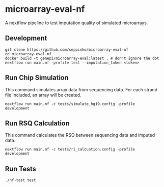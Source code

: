 # microarray-eval-nf

A nextflow pipeline to test imputation quality of simulated microarrays.

## Development
```
git clone https://github.com/seppinho/microarray-eval-nf
cd microarray-eval-nf
docker build -t genepi/microarray-eval:latest . # don't ignore the dot
nextflow run main.nf -profile test --imputation_token <token>
```

## Run Chip Simulation
This command simulates array data from sequencing data. For each strand file included, an array will be created. 
```
nextflow run main.nf -c tests/simulate_hg19.config -profile development
```

## Run RSQ Calculation
This command calculates the RSQ between sequencing data and imputed data. 
```
nextflow run main.nf -c tests/r2_calcuation.config -profile development
```

## Run Tests
````
./nf-test test
